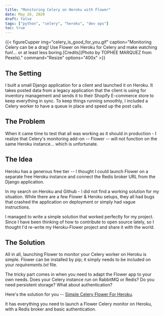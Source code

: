 ```yaml
---
title: "Monitoring Celery on Heroku with Flower"
date: May 26, 2020
draft: false
tags: ["python", "celery", "heroku", "dev ops"]
toc: true
---
```

{{< figureCupper
img="celery_is_good_for_you.gif" 
caption="Monitoring Celery can be a drag! Use Flower on Heroku for Celery and make watching fun!... or at least less boring.[Credits](Photo by TOPHEE MARQUEZ from Pexels)." 
command="Resize" 
options="400x" >}}

## The Setting

I built a small Django application for a client and launched it on Heroku. It takes posted data from a legacy application that the client is using for inventory management and sends it to their Shopify E-commerce store to keep everything in sync. To keep things running smoothly, I included a Celery worker to have a queue in place and speed up the post calls.

## The Problem
When it came time to test that all was working as it should in production - I realize that Celery's monitoring add-on -- Flower -- will not function on the same Heroku instance... which is unfortunate.

## The Idea

Heroku has a generous free tier -- I thought I could launch Flower on a separate free Heroku instance and connect the Redis broker URL from the Django application.

In my search on Heroku and Github - I did not find a working solution for my situation. While there are a few Flower & Heroku setups, they all had bugs that crashed the application on deployment or simply had vague instructions.

I managed to write a simple solution that worked perfectly for my project. Since I have been thinking of how to contribute to open source lately, so I thought I'd re-write my Heroku-Flower project and share it with the world.

## The Solution

All in all, launching Flower to monitor your Celery worker on Heroku is simple. Flower can be installed by pip; it simply needs to be included on your *requirements.txt* file. 

The tricky part comes in when you need to adapt the Flower app to your own needs. Does your Celery instance run on RabbitMQ or Redis? Do you need persistent storage? What about authentication?

Here's the solution for you -- [Simple Celery Flower For Heroku](https://github.com/paqman85/simple-celery-flower-on-heroku).

It has everything you need to launch a Flower Celery monitor on Heroku, with a Redis broker and basic authentication.
